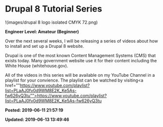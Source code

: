 # Drupal 8 Tutorial Series

!(images/drupal 8 logo isolated CMYK 72.png)

**Engineer Level: Amateur (Beginner)** 

 Over the next several weeks, I will be releasing a series of videos about how to install and set up a Drupal 8 website.
 
 Drupal is one of the most known Content Management Systems (CMS) that exists today. Many government website use it for their content including the White House (whitehouse.gov).
 
 All of the videos in this series will be available on my YouTube Channel in a playlist for your convience. The playlist can be watched by visiting<a href=""https://www.youtube.com/playlist?list=PLaAJ0fv0d9WM8E2K_Ke5As-fw626yQ3tu"">https://www.youtube.com/playlist?list=PLaAJ0fv0d9WM8E2K_Ke5As-fw626yQ3tu</a>


**Posted: 2019-06-11 21:57:19** 

**Updated: 2019-06-13 13:49:46** 



